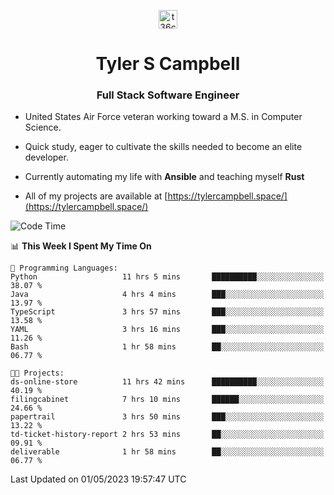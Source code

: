<p align="center">
<a href="https://www.linkedin.com/in/t36campbell" target="blank"><img align="center" src="https://ik.imagekit.io/t36campbell/Portfolio/linkedin.png.original_m8bbGgPh6.png" alt="t36campbell" height="30" width="30" /></a>
</p>
<h1 align="center">Tyler S Campbell</h1>
<h3 align="center">Full Stack Software Engineer</h3>

* United States Air Force veteran working toward a M.S. in Computer Science.

* Quick study, eager to cultivate the skills needed to become an elite developer.

* Currently automating my life with **Ansible** and teaching myself **Rust**

* All of my projects are available at [https://tylercampbell.space/](https://tylercampbell.space/)

<!--START_SECTION:waka-->
![Code Time](http://img.shields.io/badge/Code%20Time-2%2C446%20hrs%2045%20mins-blue)

📊 **This Week I Spent My Time On** 

```text
💬 Programming Languages: 
Python                   11 hrs 5 mins       ██████████░░░░░░░░░░░░░░░   38.07 % 
Java                     4 hrs 4 mins        ███░░░░░░░░░░░░░░░░░░░░░░   13.97 % 
TypeScript               3 hrs 57 mins       ███░░░░░░░░░░░░░░░░░░░░░░   13.58 % 
YAML                     3 hrs 16 mins       ███░░░░░░░░░░░░░░░░░░░░░░   11.26 % 
Bash                     1 hr 58 mins        ██░░░░░░░░░░░░░░░░░░░░░░░   06.77 % 

🐱‍💻 Projects: 
ds-online-store          11 hrs 42 mins      ██████████░░░░░░░░░░░░░░░   40.19 % 
filingcabinet            7 hrs 10 mins       ██████░░░░░░░░░░░░░░░░░░░   24.66 % 
papertrail               3 hrs 50 mins       ███░░░░░░░░░░░░░░░░░░░░░░   13.22 % 
td-ticket-history-report 2 hrs 53 mins       ██░░░░░░░░░░░░░░░░░░░░░░░   09.91 % 
deliverable              1 hr 58 mins        ██░░░░░░░░░░░░░░░░░░░░░░░   06.77 % 
```


 Last Updated on 01/05/2023 19:57:47 UTC
<!--END_SECTION:waka-->
